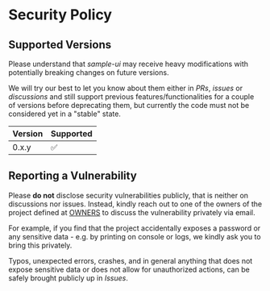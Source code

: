 # Security Policy

## Supported Versions

Please understand that *sample-ui* may receive heavy modifications with potentially breaking changes on
future versions.

We will try our best to let you know about them either in *PRs*, *issues* or
*discussions* and still support previous features/functionalities for a couple of versions before
deprecating them, but currently the code must not be considered yet in a "stable" state.

| Version | Supported          |
| ------- | ------------------ |
| 0.x.y   | :white_check_mark: |

## Reporting a Vulnerability

Please **do not** disclose security vulnerabilities publicly, that is neither on discussions nor issues.
Instead, kindly reach out to one of the owners of the project defined at
[OWNERS](https://github.com/application-wan-interface/sample-ui/blob/main/OWNERS) to discuss the
vulnerability privately via email.

For example, if you find that the project accidentally exposes a password or any sensitive data - e.g.
by printing on console or logs, we kindly ask you to bring this privately.

Typos, unexpected errors, crashes, and in general anything that does not expose sensitive data or does not allow for
unauthorized actions, can be safely brought publicly up in *Issues*.
